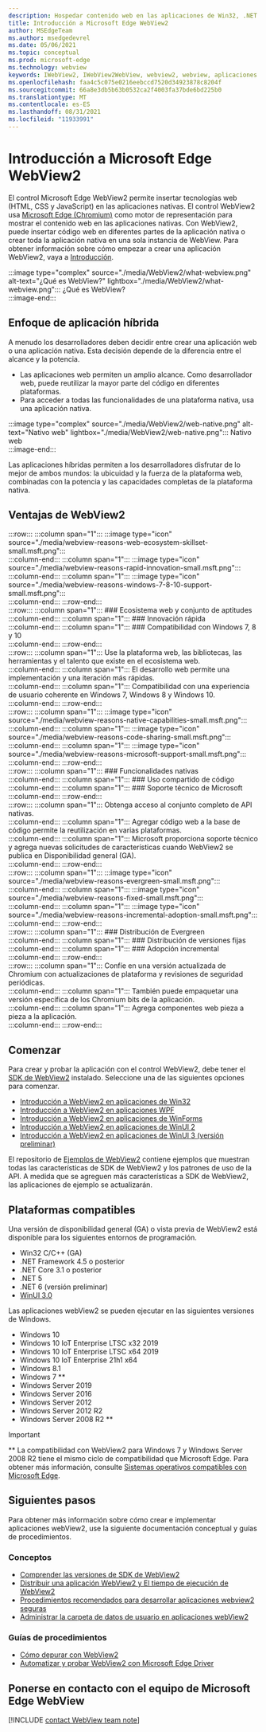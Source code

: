```yaml
---
description: Hospedar contenido web en las aplicaciones de Win32, .NET y UWP con el control WebView2 de Microsoft Edge.
title: Introducción a Microsoft Edge WebView2
author: MSEdgeTeam
ms.author: msedgedevrel
ms.date: 05/06/2021
ms.topic: conceptual
ms.prod: microsoft-edge
ms.technology: webview
keywords: IWebView2, IWebView2WebView, webview2, webview, aplicaciones win32, win32, perímetro, ICoreWebView2, CoreWebView2, ICoreWebView2Host, control de explorador, html perimetral, Windows Forms, WinForms, WPF, .NET, WinUI, Project Reunion
ms.openlocfilehash: faa4c5c075e0216eebccd7520d34923878c8204f
ms.sourcegitcommit: 66a8e3db5b63b0532ca2f4003fa37bde6bd225b0
ms.translationtype: MT
ms.contentlocale: es-ES
ms.lasthandoff: 08/31/2021
ms.locfileid: "11933991"
---
```

# <a name="introduction-to-microsoft-edge-webview2"></a>Introducción a Microsoft Edge WebView2

El control Microsoft Edge WebView2 permite insertar tecnologías web \(HTML, CSS y JavaScript\) en las aplicaciones nativas.  El control WebView2 usa [Microsoft Edge (Chromium)][MicrosoftedgeinsiderMain] como motor de representación para mostrar el contenido web en las aplicaciones nativas.  Con WebView2, puede insertar código web en diferentes partes de la aplicación nativa o crear toda la aplicación nativa en una sola instancia de WebView.  Para obtener información sobre cómo empezar a crear una aplicación WebView2, vaya a [Introducción](#get-started).  

:::image type="complex" source="./media/WebView2/what-webview.png" alt-text="¿Qué es WebView?" lightbox="./media/WebView2/what-webview.png":::
   ¿Qué es WebView?  
:::image-end:::    

## <a name="hybrid-app-approach"></a>Enfoque de aplicación híbrida  

A menudo los desarrolladores deben decidir entre crear una aplicación web o una aplicación nativa.  Esta decisión depende de la diferencia entre el alcance y la potencia.
*  Las aplicaciones web permiten un amplio alcance.  Como desarrollador web, puede reutilizar la mayor parte del código en diferentes plataformas.
*  Para acceder a todas las funcionalidades de una plataforma nativa, usa una aplicación nativa.

:::image type="complex" source="./media/WebView2/web-native.png" alt-text="Nativo web" lightbox="./media/WebView2/web-native.png":::
   Nativo web  
:::image-end:::    

Las aplicaciones híbridas permiten a los desarrolladores disfrutar de lo mejor de ambos mundos: la ubicuidad y la fuerza de la plataforma web, combinadas con la potencia y las capacidades completas de la plataforma nativa.  
    
## <a name="webview2-benefits"></a>Ventajas de WebView2   

:::row:::
   :::column span="1":::
      :::image type="icon" source="./media/webview-reasons-web-ecosystem-skillset-small.msft.png":::  
   :::column-end:::
   :::column span="1":::
      :::image type="icon" source="./media/webview-reasons-rapid-innovation-small.msft.png":::  
   :::column-end:::
   :::column span="1":::
      :::image type="icon" source="./media/webview-reasons-windows-7-8-10-support-small.msft.png":::  
   :::column-end:::
:::row-end:::  
:::row:::
   :::column span="1":::
      ### <a name="web-ecosystem--skillset"></a>Ecosistema web y conjunto de aptitudes  
   :::column-end:::
   :::column span="1":::
      ### <a name="rapid-innovation"></a>Innovación rápida  
   :::column-end:::
   :::column span="1":::
      ### <a name="windows-7-8-and-10-support"></a>Compatibilidad con Windows 7, 8 y 10  
   :::column-end:::
:::row-end:::  
:::row:::
   :::column span="1":::
      Use la plataforma web, las bibliotecas, las herramientas y el talento que existe en el ecosistema web.  
   :::column-end:::
   :::column span="1":::
      El desarrollo web permite una implementación y una iteración más rápidas.  
   :::column-end:::
   :::column span="1":::
      Compatibilidad con una experiencia de usuario coherente en Windows 7, Windows 8 y Windows 10.  
   :::column-end:::
:::row-end:::  
:::row:::
   :::column span="1":::
      :::image type="icon" source="./media/webview-reasons-native-capabilities-small.msft.png":::  
   :::column-end:::
   :::column span="1":::
      :::image type="icon" source="./media/webview-reasons-code-sharing-small.msft.png":::  
   :::column-end:::
   :::column span="1":::
      :::image type="icon" source="./media/webview-reasons-microsoft-support-small.msft.png":::  
   :::column-end:::
:::row-end:::  
:::row:::
   :::column span="1":::
      ### <a name="native-capabilities"></a>Funcionalidades nativas  
   :::column-end:::
   :::column span="1":::
      ### <a name="code-sharing"></a>Uso compartido de código  
   :::column-end:::
   :::column span="1":::
      ### <a name="microsoft-support"></a>Soporte técnico de Microsoft  
   :::column-end:::
:::row-end:::  
:::row:::
   :::column span="1":::
      Obtenga acceso al conjunto completo de API nativas.  
   :::column-end:::
   :::column span="1":::
      Agregar código web a la base de código permite la reutilización en varias plataformas.  
   :::column-end:::
   :::column span="1":::
      Microsoft proporciona soporte técnico y agrega nuevas solicitudes de características cuando WebView2 se publica en Disponibilidad general \(GA\).  
   :::column-end:::
:::row-end:::  
:::row:::
   :::column span="1":::
      :::image type="icon" source="./media/webview-reasons-evergreen-small.msft.png":::  
   :::column-end:::
   :::column span="1":::
      :::image type="icon" source="./media/webview-reasons-fixed-small.msft.png":::  
   :::column-end:::
   :::column span="1":::
      :::image type="icon" source="./media/webview-reasons-incremental-adoption-small.msft.png":::  
   :::column-end:::
:::row-end:::  
:::row:::
   :::column span="1":::
      ### <a name="evergreen-distribution"></a>Distribución de Evergreen  
   :::column-end:::
   :::column span="1":::
      ### <a name="fixed-version-distribution"></a>Distribución de versiones fijas 
   :::column-end:::
   :::column span="1":::
      ### <a name="incremental-adoption"></a>Adopción incremental  
   :::column-end:::
:::row-end:::  
:::row:::
   :::column span="1":::
      Confíe en una versión actualizada de Chromium con actualizaciones de plataforma y revisiones de seguridad periódicas.  
   :::column-end:::
   :::column span="1":::
      También puede empaquetar una versión específica de los Chromium bits de la aplicación.  
   :::column-end:::
   :::column span="1":::
      Agrega componentes web pieza a pieza a la aplicación.  
   :::column-end:::
:::row-end:::  

## <a name="get-started"></a>Comenzar

Para crear y probar la aplicación con el control WebView2, debe tener <!--both [Microsoft Edge (Chromium)][MicrosoftedgeinsiderDownload] and -->el [SDK de WebView2][NugetPackagesMicrosoftWebWebView2] instalado.  Seleccione una de las siguientes opciones para comenzar.  

*   [Introducción a WebView2 en aplicaciones de Win32][Webview2GetStartedWin32]  
*   [Introducción a WebView2 en aplicaciones WPF][Webview2GetStartedWpf]
*   [Introducción a WebView2 en aplicaciones de WinForms][Webview2GetStartedWinforms]
*   [Introducción a WebView2 en aplicaciones de WinUI 2][Webview2GetStartedWinui2]
*   [Introducción a WebView2 en aplicaciones de WinUI 3 (versión preliminar)][Webview2GetStartedWinui]
    
El repositorio de [Ejemplos de WebView2][GithubMicrosoftedgeWebview2samples] contiene ejemplos que muestran todas las características de SDK de WebView2 y los patrones de uso de la API.  A medida que se agreguen más características a SDK de WebView2, las aplicaciones de ejemplo se actualizarán.

## <a name="supported-platforms"></a>Plataformas compatibles  

Una versión de disponibilidad general \(GA\) o vista previa de WebView2 está disponible para los siguientes entornos de programación.

*   Win32 C/C++ \(GA\)  
*   .NET Framework 4.5 o posterior  
*   .NET Core 3.1 o posterior  
*   .NET 5  
*   .NET 6 (versión preliminar)
*   [WinUI 3.0][UwpToolkitsWinui3]  
    
Las aplicaciones webView2 se pueden ejecutar en las siguientes versiones de Windows.  

*   Windows 10  
*   Windows 10 IoT Enterprise LTSC x32 2019
*   Windows 10 IoT Enterprise LTSC x64 2019
*   Windows 10 IoT Enterprise 21h1 x64
*   Windows 8.1  
*   Windows 7 \*\*  
*   Windows Server 2019  
*   Windows Server 2016  
*   Windows Server 2012  
*   Windows Server 2012 R2  
*   Windows Server 2008 R2 \*\*  
    
> [!IMPORTANT]
> \*\* La compatibilidad con WebView2 para Windows 7 y Windows Server 2008 R2 tiene el mismo ciclo de compatibilidad que Microsoft Edge.  Para obtener más información, consulte [Sistemas operativos compatibles con Microsoft Edge][DeployedgeMicrosoftEdgeSupportedOS].  

## <a name="next-steps"></a>Siguientes pasos  

Para obtener más información sobre cómo crear e implementar aplicaciones webView2, use la siguiente documentación conceptual y guías de procedimientos.  

### <a name="concepts"></a>Conceptos  

*   [Comprender las versiones de SDK de WebView2][Webview2ConceptsVersioning]  
*   [Distribuir una aplicación WebView2 y El tiempo de ejecución de WebView2][Webview2ConceptsDistribution]  
*   [Procedimientos recomendados para desarrollar aplicaciones webview2 seguras][Webview2ConceptsSecurity]  
*   [Administrar la carpeta de datos de usuario en aplicaciones webView2][Webview2ConceptsUserDataFolder]  
 
### <a name="how-to-guides"></a>Guías de procedimientos  

*   [Cómo depurar con WebView2][Webview2HowToDebug]  
*   [Automatizar y probar WebView2 con Microsoft Edge Driver][Webview2HowToWebdriver]  

## <a name="getting-in-touch-with-the-microsoft-edge-webview-team"></a>Ponerse en contacto con el equipo de Microsoft Edge WebView  

[!INCLUDE [contact WebView team note](./includes/contact-webview-team-note.md)]  

<!-- links -->  
[Webview2ConceptsDistribution]: ./concepts/distribution.md "Distribuir una aplicación WebView2 y el motor de ejecución de WebView2 | Microsoft Docs"  
[Webview2ConceptsSecurity]: ./concepts/security.md "Procedimientos recomendados para desarrollar aplicaciones webview2 seguras | Microsoft Docs"  
[Webview2ConceptsUserDataFolder]: ./concepts/user-data-folder.md "Administrar la carpeta de datos de usuario | Microsoft Docs"  
[Webview2ConceptsVersioning]: ./concepts/versioning.md "Comprender las versiones de SDK de WebView2 | Microsoft Docs"  

[Webview2GetStartedWin32]: ./get-started/win32.md "Introducción a WebView2 en aplicaciones de Win32 | Microsoft Docs"  
[Webview2GetStartedWinforms]: ./get-started/winforms.md "Introducción a WebView2 en WinForms apps | Microsoft Docs"  
[Webview2GetStartedWinui2]: ./get-started/winui2.md "Introducción a WebView2 en winui 2 aplicaciones | Microsoft Docs"  
[Webview2GetStartedWinui]: ./get-started/winui.md "Introducción a WebView2 en winui 3 aplicaciones (versión preliminar) | Microsoft Docs"  
[Webview2GetStartedWpf]: ./get-started/wpf.md "Introducción a WebView2 en aplicaciones wpf | Microsoft Docs"  

[Webview2HowToDebug]: ./how-to/debug.md "Introducción a la depuración de aplicaciones webView2 | Microsoft Docs"  
[Webview2HowToWebdriver]: ./how-to/webdriver.md "Automatizar y probar WebView2 con Microsoft Edge Driver | Microsoft Docs"  
[Webview2ReleaseNotes]: ./release-notes.md "Notas de la versión de WebView2 SDK | Microsoft Docs"  
<!-- external links -->
[UwpToolkitsWinui3]: /uwp/toolkits/winui3/index "Windows Biblioteca de interfaz de usuario 3 Versión preliminar 2 (julio de 2020) | Microsoft Docs"  
[DeployedgeMicrosoftEdgeSupportedOS]: /deployedge/microsoft-edge-supported-operating-systems "Sistemas operativos compatibles con Microsoft Edge | Microsoft Docs"  

[GithubMicrosoftedgeWebview2samples]: https://github.com/MicrosoftEdge/WebView2Samples "Ejemplos de WebView2: MicrosoftEdge/WebView2Samples | GitHub"  
[GithubMicrosoftedgeWebviewfeddback]: https://github.com/MicrosoftEdge/WebViewFeedback "Comentarios de WebView: MicrosoftEdge/WebViewFeedback | GitHub"  

[MicrosoftedgeinsiderMain]: https://www.microsoftedgeinsider.com "Microsoft Edge Insider"  

[NugetPackagesMicrosoftWebWebView2]: https://www.nuget.org/packages/Microsoft.Web.WebView2 "Microsoft.Web.WebView2 | Galería de NuGet"  
